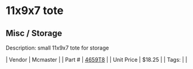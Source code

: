 # 11x9x7 tote
## Misc / Storage
Description: 	small 11x9x7 tote for storage 

| Vendor | Mcmaster | 
| Part # | [4659T8](https://www.mcmaster.com/#4659T8) | 
| Unit Price | $18.25 | 
| Tags: |  | 
